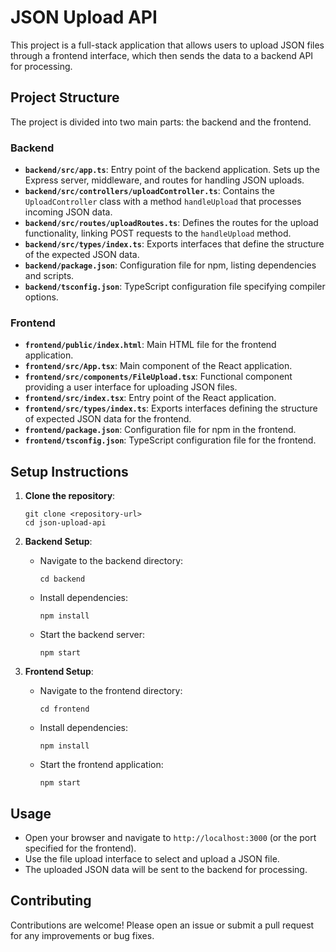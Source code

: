 # JSON Upload API

This project is a full-stack application that allows users to upload JSON files through a frontend interface, which then sends the data to a backend API for processing.

## Project Structure

The project is divided into two main parts: the backend and the frontend.

### Backend

- **`backend/src/app.ts`**: Entry point of the backend application. Sets up the Express server, middleware, and routes for handling JSON uploads.
- **`backend/src/controllers/uploadController.ts`**: Contains the `UploadController` class with a method `handleUpload` that processes incoming JSON data.
- **`backend/src/routes/uploadRoutes.ts`**: Defines the routes for the upload functionality, linking POST requests to the `handleUpload` method.
- **`backend/src/types/index.ts`**: Exports interfaces that define the structure of the expected JSON data.
- **`backend/package.json`**: Configuration file for npm, listing dependencies and scripts.
- **`backend/tsconfig.json`**: TypeScript configuration file specifying compiler options.

### Frontend

- **`frontend/public/index.html`**: Main HTML file for the frontend application.
- **`frontend/src/App.tsx`**: Main component of the React application.
- **`frontend/src/components/FileUpload.tsx`**: Functional component providing a user interface for uploading JSON files.
- **`frontend/src/index.tsx`**: Entry point of the React application.
- **`frontend/src/types/index.ts`**: Exports interfaces defining the structure of expected JSON data for the frontend.
- **`frontend/package.json`**: Configuration file for npm in the frontend.
- **`frontend/tsconfig.json`**: TypeScript configuration file for the frontend.

## Setup Instructions

1. **Clone the repository**:
   ```
   git clone <repository-url>
   cd json-upload-api
   ```

2. **Backend Setup**:
   - Navigate to the backend directory:
     ```
     cd backend
     ```
   - Install dependencies:
     ```
     npm install
     ```
   - Start the backend server:
     ```
     npm start
     ```

3. **Frontend Setup**:
   - Navigate to the frontend directory:
     ```
     cd frontend
     ```
   - Install dependencies:
     ```
     npm install
     ```
   - Start the frontend application:
     ```
     npm start
     ```

## Usage

- Open your browser and navigate to `http://localhost:3000` (or the port specified for the frontend).
- Use the file upload interface to select and upload a JSON file.
- The uploaded JSON data will be sent to the backend for processing.

## Contributing

Contributions are welcome! Please open an issue or submit a pull request for any improvements or bug fixes.